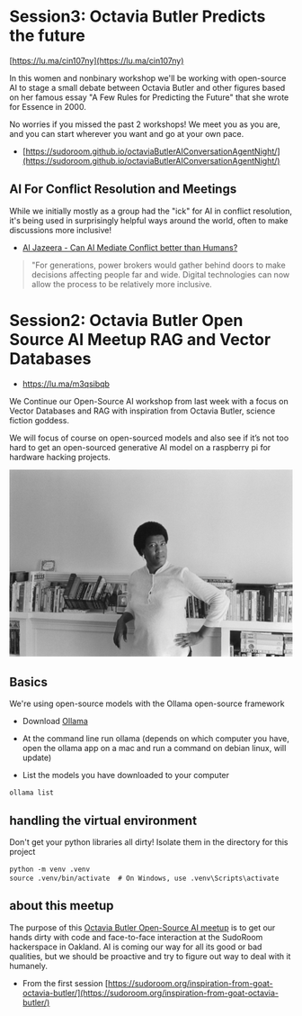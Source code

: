 # Session3: Octavia Butler Predicts the future

[https://lu.ma/cin107ny](https://lu.ma/cin107ny)

In this women and nonbinary workshop we'll be working with open-source AI to stage a small debate between Octavia Butler and other figures based on her famous essay "A Few Rules for Predicting the Future" that she wrote for Essence in 2000.

​No worries if you missed the past 2 workshops! We meet you as you are, and you can start wherever you want and go at your own pace.

* [https://sudoroom.github.io/octaviaButlerAIConversationAgentNight/](https://sudoroom.github.io/octaviaButlerAIConversationAgentNight/)

## AI For Conflict Resolution and Meetings

While we initially mostly as a group had the "ick" for AI in conflict resolution, it's being used in surprisingly helpful ways around the world, often to make discussions more inclusive!

- [Al Jazeera - Can AI Mediate Conflict better than Humans?](https://www.aljazeera.com/news/2024/2/29/can-ai-mediate-conflict-better-than-humans)

> "For generations, power brokers would gather behind doors to make decisions affecting people far and wide. Digital technologies can now allow the process to be relatively more inclusive.

# Session2: Octavia Butler Open Source AI Meetup RAG and Vector Databases 

* https://lu.ma/m3qsibqb

We Continue our Open-Source AI workshop from last week with a focus on Vector Databases and RAG with inspiration from Octavia Butler, science fiction goddess.

​We will focus of course on open-sourced models and also see if it’s not too hard to get an open-sourced generative AI model on a raspberry pi for hardware hacking projects.

![image](session_01/images/Butler-Perret_BACK-ofbook-1.jpg)



## Basics

We're using open-source models with the Ollama open-source framework

- Download [Ollama](https://www.ollama.com)

- At the command line run ollama (depends on which computer you have, open the ollama app on a mac and run a command on debian linux, will update)

- List the models you have downloaded to your computer
```
ollama list

```

## handling the virtual environment
Don't get your python libraries all dirty! Isolate them in the directory for this project 

```
python -m venv .venv
source .venv/bin/activate  # On Windows, use .venv\Scripts\activate
```

## about this meetup

The purpose of this [Octavia Butler Open-Source AI meetup](https://sudoroom.org/inspiration-from-goat-octavia-butler/) is to get our hands dirty with code and face-to-face interaction at the SudoRoom hackerspace in Oakland. AI is coming our way for all its good or bad qualities, but we should be proactive and try to figure out way to deal with it humanely.


* From the first session [https://sudoroom.org/inspiration-from-goat-octavia-butler/](https://sudoroom.org/inspiration-from-goat-octavia-butler/)